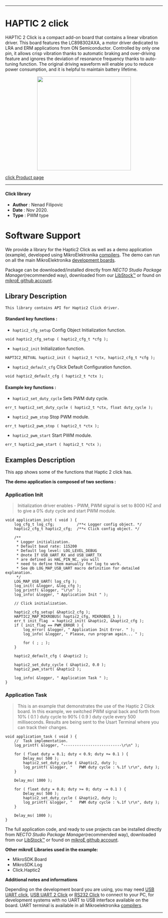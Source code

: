 
---
# HAPTIC 2 click

HAPTIC 2 Click is a compact add-on board that contains a linear vibration driver. This board features the LC898302AXA, a motor driver dedicated to LRA and ERM applications from ON Semiconductor. Controlled by only one pin, it allows crisp vibration thanks to automatic braking and over-driving feature and ignores the deviation of resonance frequency thanks to auto-tuning function. The original driving waveform will enable you to reduce power consumption, and it is helpful to maintain battery lifetime. 

<p align="center">
  <img src="https://download.mikroe.com/images/click_for_ide/haptic2_click.png" height=300px>
</p>

[click Product page](https://www.mikroe.com/haptic-2-click)

---


#### Click library

- **Author**        : Nenad Filipovic
- **Date**          : Nov 2020.
- **Type**          : PWM type


# Software Support

We provide a library for the Haptic2 Click
as well as a demo application (example), developed using MikroElektronika
[compilers](https://www.mikroe.com/necto-studio).
The demo can run on all the main MikroElektronika [development boards](https://www.mikroe.com/development-boards).

Package can be downloaded/installed directly from *NECTO Studio Package Manager*(recommended way), downloaded from our [LibStock&trade;](https://libstock.mikroe.com) or found on [mikroE github account](https://github.com/MikroElektronika/mikrosdk_click_v2/tree/master/clicks).

## Library Description

```
This library contains API for Haptic2 Click driver.
```

#### Standard key functions :

- `haptic2_cfg_setup` Config Object Initialization function.
```
void haptic2_cfg_setup ( haptic2_cfg_t *cfg );
```

- `haptic2_init` Initialization function.
```
HAPTIC2_RETVAL haptic2_init ( haptic2_t *ctx, haptic2_cfg_t *cfg );
```

- `haptic2_default_cfg` Click Default Configuration function.
```
void haptic2_default_cfg ( haptic2_t *ctx );
```

#### Example key functions :

- `haptic2_set_duty_cycle` Sets PWM duty cycle.
```
err_t haptic2_set_duty_cycle ( haptic2_t *ctx, float duty_cycle );
```

- `haptic2_pwm_stop` Stop PWM module.
```
err_t haptic2_pwm_stop ( haptic2_t *ctx );
```

- `haptic2_pwm_start` Start PWM module.
```
err_t haptic2_pwm_start ( haptic2_t *ctx );
```

## Examples Description

This app shows some of the functions that Haptic 2 click has.

**The demo application is composed of two sections :**

### Application Init

> Initialization driver enables - PWM, 
> PWM signal is set to 8000 HZ and to give a 0% duty cycle 
> and start PWM module.

```
void application_init ( void ) {
    log_cfg_t log_cfg;          /**< Logger config object. */
    haptic2_cfg_t haptic2_cfg;  /**< Click config object. */

    /** 
     * Logger initialization.
     * Default baud rate: 115200
     * Default log level: LOG_LEVEL_DEBUG
     * @note If USB_UART_RX and USB_UART_TX 
     * are defined as HAL_PIN_NC, you will 
     * need to define them manually for log to work. 
     * See @b LOG_MAP_USB_UART macro definition for detailed explanation.
     */
    LOG_MAP_USB_UART( log_cfg );
    log_init( &logger, &log_cfg );
    log_printf( &logger, "\r\n" );
    log_info( &logger, " Application Init " );

    // Click initialization.

    haptic2_cfg_setup( &haptic2_cfg );
    HAPTIC2_MAP_MIKROBUS( haptic2_cfg, MIKROBUS_1 );
    err_t init_flag  = haptic2_init( &haptic2, &haptic2_cfg );
    if ( init_flag == PWM_ERROR ) {
        log_error( &logger, " Application Init Error. " );
        log_info( &logger, " Please, run program again... " );

        for ( ; ; );
    }

    haptic2_default_cfg ( &haptic2 );

    haptic2_set_duty_cycle ( &haptic2, 0.0 );
    haptic2_pwm_start( &haptic2 );

    log_info( &logger, " Application Task " );
}
```

### Application Task

> This is an example that demonstrates the use of the Haptic 2 Click board.
> In this example, we switched PWM signal back and forth 
> from 10% ( 0.1 ) duty cycle to 90% ( 0.9 ) duty cycle every 500 milliseconds.
> Results are being sent to the Usart Terminal where you can track their changes.

```
void application_task ( void ) {
    //  Task implementation.
    log_printf( &logger, "--------------------------\r\n" );
    
    for ( float duty = 0.1; duty < 0.9; duty += 0.1 ) {
        Delay_ms( 500 );
        haptic2_set_duty_cycle ( &haptic2, duty );
        log_printf( &logger, "   PWM duty cycle : %.1f \r\n", duty );
    }

    Delay_ms( 1000 );

    for ( float duty = 0.8; duty >= 0; duty -= 0.1 ) {
        Delay_ms( 500 );
        haptic2_set_duty_cycle ( &haptic2, duty );
        log_printf( &logger, "   PWM duty cycle : %.1f \r\n", duty );
    }

    Delay_ms( 1000 );
}
```

The full application code, and ready to use projects can be installed directly from *NECTO Studio Package Manager*(recommended way), downloaded from our [LibStock&trade;](https://libstock.mikroe.com) or found on [mikroE github account](https://github.com/MikroElektronika/mikrosdk_click_v2/tree/master/clicks).

**Other mikroE Libraries used in the example:**

- MikroSDK.Board
- MikroSDK.Log
- Click.Haptic2

**Additional notes and informations**

Depending on the development board you are using, you may need
[USB UART click](https://www.mikroe.com/usb-uart-click),
[USB UART 2 Click](https://www.mikroe.com/usb-uart-2-click) or
[RS232 Click](https://www.mikroe.com/rs232-click) to connect to your PC, for
development systems with no UART to USB interface available on the board. UART
terminal is available in all Mikroelektronika
[compilers](https://shop.mikroe.com/compilers).

---
